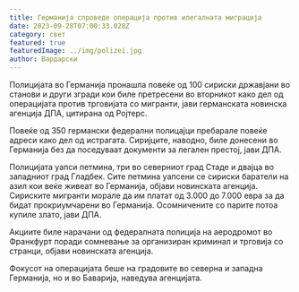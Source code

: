 ```yaml
---
title: Германија спроведе операција против илегалната миграција
date: 2023-09-28T07:00:33.028Z
category: свет
featured: true
featuredImage: ../img/polizei.jpg
author: Вардарски
---
```

Полицијата во Германија пронашла повеќе од 100 сириски државјани во станови и други згради кои биле претресени во вторникот како дел од операцијата против трговијата со мигранти, јави германската новинска агенција ДПА, цитирана од Ројтерс.

Повеќе од 350 германски федерални полицајци пребарале повеќе адреси како дел од истрагата. Сиријците, наводно, биле донесени во Германија без да поседуваат документи за легален престој, јави ДПА.

Полицијата уапси петмина, три во северниот град Стаде и двајца во западниот град Гладбек. Сите петмина уапсени се сириски баратели на азил кои веќе живеат во Германија, објави новинската агенција. Сириските мигранти морале да им платат од 3.000 до 7.000 евра за да бидат прокриумчарени во Германија. Осомничените со парите потоа купиле злато, јави ДПА.

Акциите биле нарачани од федералната полиција на аеродромот во Франкфурт поради сомневање за организиран криминал и трговија со странци, објави новинската агенција.

Фокусот на операцијата беше на градовите во северна и западна Германија, но и во Баварија, наведува агенцијата.